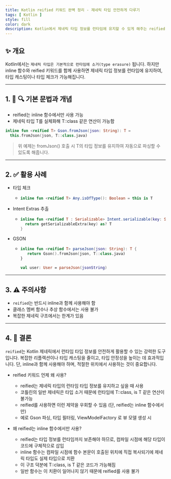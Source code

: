 ```yaml
---
title: Kotlin reified 키워드 완벽 정리 - 제네릭 타입 안전하게 다루기
tags: [ Kotlin ]
style: fill
color: dark
description: Kotlin에서 제네릭 타입 정보를 런타임에 유지할 수 있게 해주는 reified 키워드의 개념, 사용법, 주의사항을 예제 중심으로 정리합니다.
---
```


## ✨ 개요

Kotlin에서는 `제네릭 타입은 기본적으로 런타임에 소거(type erasure)` 됩니다. 
하지만 inline 함수와 reified 키워드를 함께 사용하면 제네릭 타입 정보를 런타임에 유지하여, 타입 캐스팅이나 타입 체크가 가능해집니다.

---

## 1. 🔧 🔍 기본 문법과 개념

- reified는 inline 함수에서만 사용 가능
- 제네릭 타입 T를 실체화해 T::class 같은 연산이 가능함

```kotlin
inline fun <reified T> Gson.fromJson(json: String): T =
  this.fromJson(json, T::class.java)
```

> 위 예제는 fromJson<T>() 호출 시 T의 타입 정보를 유지하여 자동으로 파싱할 수 있도록 해줍니다.

---

## 2. ✅ 활용 사례

- 타입 체크
  + ```kotlin
    inline fun <reified T> Any.isOfType(): Boolean = this is T
    ```
- Intent Extras 추출
  + ```kotlin
    inline fun <reified T : Serializable> Intent.serializable(key: String): T? {
      return getSerializableExtra(key) as? T
    }
    ```
- GSON
  + ```kotlin
    inline fun <reified T> parseJson(json: String): T {
       return Gson().fromJson(json, T::class.java)
    }
      
    val user: User = parseJson(jsonString)
    ```

---

## 3. ⚠️ 주의사항

- `reified`는 반드시 inline과 함께 사용해야 함
- 클래스 멤버 함수나 추상 함수에서는 사용 불가
- 복잡한 제네릭 구조에서는 한계가 있음

---

## 4. 🧾 결론

`reified`는 Kotlin 제네릭에서 런타임 타입 정보를 안전하게 활용할 수 있는 강력한 도구입니다. 
복잡한 리플렉션이나 타입 캐스팅을 줄이고, 타입 안정성을 높이는 데 효과적입니다. 
단, inline과 함께 사용해야 하며, 적절한 위치에서 사용하는 것이 중요합니다.

- reified 키워드 언제 왜 사용?
  + reified는 제네릭 타입의 런타임 타입 정보를 유지하고 싶을 때 사용
  + 코틀린의 일반 제네릭은 타입 소거 때문에 런타임에 T::class, is T 같은 연산이 불가능
  + reified를 사용하면 이런 제약을 우회할 수 있음 (단, reified는 inline 함수에서만)
  + 예로 Gson 파싱, 타입 필터링, ViewModelFactory 로 뷰 모델 생성 시

- 왜 reified는 inline 함수에서만 사용?
  + reified는 타입 정보를 런타임까지 보존해야 하므로, 컴파일 시점에 해당 타입이 코드에 구체적으로 삽입
  + inline 함수는 컴파일 시점에 함수 본문이 호출된 위치에 직접 복사되기에 제네릭 타입도 실제 타입으로 치환
  + 이 구조 덕분에 T::class, is T 같은 코드가 가능해짐
  + 일반 함수는 이 치환이 일어나지 않기 때문에 reified를 사용 불가